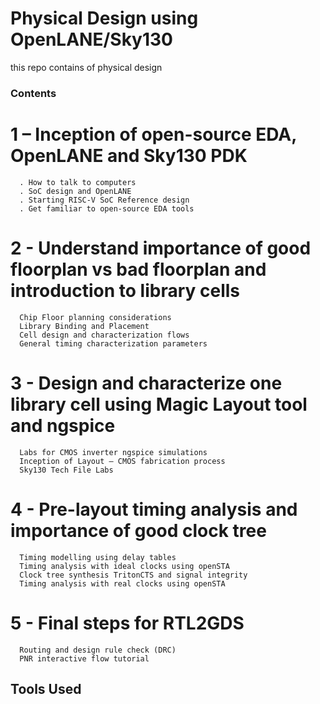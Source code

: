 # Physical Design using OpenLANE/Sky130
this repo contains of physical design

### Contents

# 1 – Inception of open-source EDA, OpenLANE and Sky130 PDK
      . How to talk to computers
      . SoC design and OpenLANE
      . Starting RISC-V SoC Reference design
      . Get familiar to open-source EDA tools
# 2 - Understand importance of good floorplan vs bad floorplan and introduction to library cells
      Chip Floor planning considerations
      Library Binding and Placement
      Cell design and characterization flows
      General timing characterization parameters
# 3 - Design and characterize one library cell using Magic Layout tool and ngspice
      Labs for CMOS inverter ngspice simulations
      Inception of Layout – CMOS fabrication process
      Sky130 Tech File Labs
# 4 - Pre-layout timing analysis and importance of good clock tree
      Timing modelling using delay tables
      Timing analysis with ideal clocks using openSTA
      Clock tree synthesis TritonCTS and signal integrity
      Timing analysis with real clocks using openSTA
# 5 - Final steps for RTL2GDS
      Routing and design rule check (DRC)
      PNR interactive flow tutorial

## Tools Used
      

